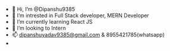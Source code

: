 - 👋 Hi, I’m @Dipanshu9385
- 👀 I’m intrested in Full Stack developer, MERN Developer
- 🌱 I’m currently learning React JS 
- 💞️ I’m looking to Intern
- 📫 dipanshuyadav9385@gmail.com & 8955421785(whatsapp)
- 

<!---
Dipanshu9385/ I'm Dipanshu9385(fresher)
I have a good knowledge of HTML , CSS , JavaScript , Git and basic of React JS
currently i am leraning MERN Development.
i am looking a front End intern......
--->
